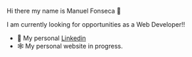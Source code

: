 Hi there my name is Manuel Fonseca 👋

I am currently looking for opportunities as a Web Developer!!

- 💼 My personal [Linkedin](https://www.linkedin.com/in/manu-fonse/)
- 🕸️ My personal website in progress.
